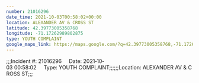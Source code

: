 ```yaml
---
number: 21016296
date_time: 2021-10-03T00:58:02+00:00
location: ALEXANDER AV & CROSS ST
latitude: 42.39773005358768
longitude: -71.17262989802875
type: YOUTH COMPLAINT
google_maps_link: https://maps.google.com/?q=42.39773005358768,-71.17262989802875
---
```


;;;Incident #: 21016296     Date: 2021‐10‐03 00:58:02     Type: YOUTH COMPLAINT;;;;;;Location: ALEXANDER AV & CROSS ST;;;
